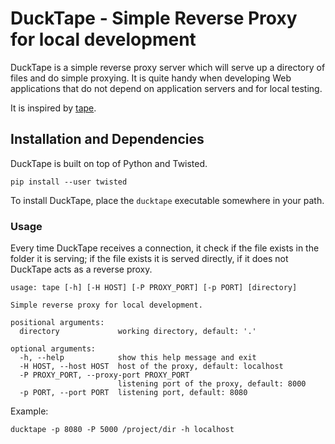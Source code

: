# DuckTape - Simple Reverse Proxy for local development

DuckTape is a simple reverse proxy server which will serve up a directory of files
and do simple proxying.  It is quite handy when developing Web
applications that do not depend on application servers and for local testing.

It is inspired by [tape](https://github.com/metajack/tape).


## Installation and Dependencies

DuckTape is built on top of Python and Twisted.

	pip install --user twisted

To install DuckTape, place the `ducktape` executable somewhere in your path.


### Usage

Every time DuckTape receives a connection, it check if the file exists in the folder it is serving;
if the file exists it is served directly, if it does not DuckTape acts as a reverse proxy.

```
usage: tape [-h] [-H HOST] [-P PROXY_PORT] [-p PORT] [directory]

Simple reverse proxy for local development.

positional arguments:
  directory             working directory, default: '.'

optional arguments:
  -h, --help            show this help message and exit
  -H HOST, --host HOST  host of the proxy, default: localhost
  -P PROXY_PORT, --proxy-port PROXY_PORT
                        listening port of the proxy, default: 8000
  -p PORT, --port PORT  listening port, default: 8080
```

Example:

	ducktape -p 8080 -P 5000 /project/dir -h localhost
